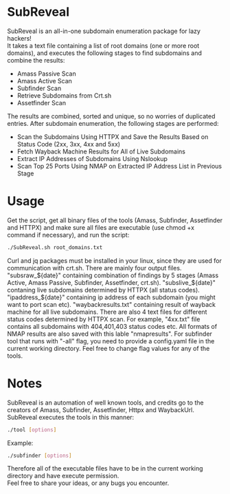 # SubReveal
SubReveal is an all-in-one subdomain enumeration package for lazy hackers!  
It takes a text file containing a list of root domains (one or more root domains), and executes the following stages to find subdomains and combine the results:  
- Amass Passive Scan
- Amass Active Scan
- Subfinder Scan
- Retrieve Subdomains from Crt.sh
- Assetfinder Scan

The results are combined, sorted and unique, so no worries of duplicated entries. After subdomain enumeration, the following stages are performed:
- Scan the Subdomains Using HTTPX and Save the Results Based on Status Code (2xx, 3xx, 4xx and 5xx)
- Fetch Wayback Machine Results for All of Live Subdomains
- Extract IP Addresses of Subdomains Using Nslookup
- Scan Top 25 Ports Using NMAP on Extracted IP Address List in Previous Stage

# Usage
Get the script, get all binary files of the tools (Amass, Subfinder, Assetfinder and HTTPX) and make sure all files are executable (use chmod +x command if necessary), and run the script:
```bash
./SubReveal.sh root_domains.txt
```  
Curl and jq packages must be installed in your linux, since they are used for communication with crt.sh.
There are mainly four output files. "subsraw_${date}" containing combination of findings by 5 stages (Amass Active, Amass Passive, Subfinder, Assetfinder, crt.sh). "subslive_${date}" contaning live subdomains determined by HTTPX (all status codes). "ipaddress_${date}" containing ip address of each subdomain (you might want to port scan etc). "waybackresults.txt" containing result of wayback machine for all live subdomains. There are also 4 text files for different status codes determined by HTTPX scan. For example, "4xx.txt" file contains all subdomains with 404,401,403 status codes etc.
All formats of NMAP results are also saved with this lable "nmapresults".
For subfinder tool that runs with "-all" flag, you need to provide a config.yaml file in the current working directory.
Feel free to change flag values for any of the tools.
# Notes
SubReveal is an automation of well known tools, and credits go to the creators of Amass, Subfinder, Assetfinder, Httpx and WaybackUrl.  
SubReveal executes the tools in this manner:
```bash
./tool [options]
```
Example:
```bash
./subfinder [options]
```
Therefore all of the executable files have to be in the current working directory and have execute permission.  
Feel free to share your ideas, or any bugs you encounter.
